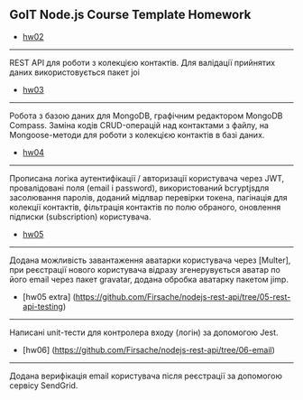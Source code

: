 ## GoIT Node.js Course Template Homework

- [hw02](https://github.com/Firsache/nodejs-rest-api/tree/hw02-express)

---

REST API для роботи з колекцією контактів.
Для валідації прийнятих даних використовується пакет joi

- [hw03](https://github.com/Firsache/nodejs-rest-api/tree/03-mongodb)

---

Робота з базою даних для MongoDB, графічним редактором MongoDB Compass.
Заміна кодів CRUD-операцій над контактами з файлу, на Mongoose-методи для роботи з колекцією контактів в базі даних.

- [hw04](https://github.com/Firsache/nodejs-rest-api/tree/04-auth)

---

Прописана логіка аутентифікації / авторизації користувача через JWT, провалідовані поля (email і password), використований bcryptjsдля засолювання паролів, доданий мідлвар перевірки токена, пагінація для колекції контактів, фільтрація контактів по полю обраного, оновлення підписки (subscription) користувача.

- [hw05](https://github.com/Firsache/nodejs-rest-api/tree/05-avatars)

---

Додана можливість завантаження аватарки користувача через [Multer], при реєстрації нового користувача відразу згенерувується аватар по його email через пакет gravatar, додана обробка аватарку пакетом jimp.

- [hw05 extra] (https://github.com/Firsache/nodejs-rest-api/tree/05-rest-api-testing)

---

Написані unit-тести для контролера входу (логін) за допомогою Jest.

- [hw06] (https://github.com/Firsache/nodejs-rest-api/tree/06-email)

---

Додана верифікація email користувача після реєстрації за допомогою сервісу SendGrid.
